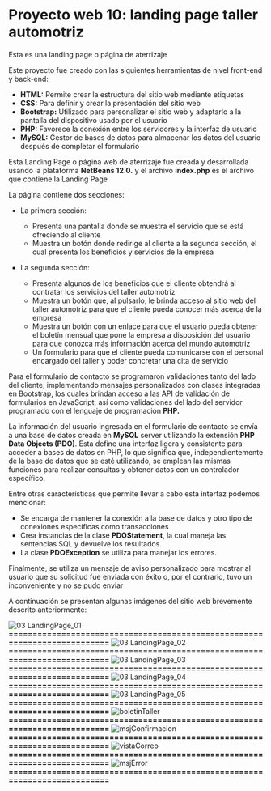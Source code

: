 # Proyecto web 10: landing page taller automotriz

Esta es una landing page o página de aterrizaje

Este proyecto fue creado con las siguientes herramientas de nivel front-end y back-end:

- **HTML:**	Permite crear la estructura del sitio web mediante etiquetas
- **CSS:**	Para definir y crear la presentación del sitio web
- **Bootstrap:** Utilizado para personalizar el sitio web y adaptarlo a la pantalla del dispositivo usado por el usuario
- **PHP:**	Favorece la conexión entre los servidores y la interfaz de usuario
- **MySQL:** Gestor de bases de datos para almacenar los datos del usuario después de completar el formulario

Esta Landing Page o página web de aterrizaje fue creada y desarrollada usando la plataforma **NetBeans 12.0.** y el archivo **index.php** es el archivo que contiene la Landing Page

La página contiene dos secciones:

- La primera sección:
    -	Presenta una pantalla donde se muestra el servicio que se está ofreciendo al cliente
    -   Muestra un botón donde redirige al cliente a la segunda sección, el cual presenta los beneficios y servicios de la empresa

- La segunda sección:
    -	Presenta algunos de los beneficios que el cliente obtendrá al contratar los servicios del taller automotriz
    -	Muestra un botón que, al pulsarlo, le brinda acceso al sitio web del taller automotriz para que el cliente pueda conocer más acerca de la empresa
    -	Muestra un botón con un enlace para que el usuario pueda obtener el boletín mensual que pone la empresa a disposición del usuario para que conozca más información acerca del mundo automotriz
    -	Un formulario para que el cliente pueda comunicarse con el personal encargado del taller y poder concretar una cita de servicio

Para el formulario de contacto se programaron validaciones tanto del lado del cliente, implementando mensajes personalizados con clases integradas en Bootstrap, los cuales brindan acceso a las API de validación de formularios en JavaScript; así como validaciones del lado del servidor programado con el lenguaje de programación **PHP.**

La información del usuario ingresada en el formulario de contacto se envía a una base de datos creada en **MySQL** server utilizando la extensión **PHP Data Objects (PDO)**. Esta define una interfaz ligera y consistente para acceder a bases de datos en PHP, lo que significa que, independientemente de la base de datos que se esté utilizando, se emplean las mismas funciones para realizar consultas y obtener datos con un controlador específico.

Entre otras características que permite llevar a cabo esta interfaz podemos mencionar:
-	Se encarga de mantener la conexión a la base de datos y otro tipo de conexiones específicas como transacciones
-	Crea instancias de la clase **PDOStatement**, la cual maneja las sentencias SQL y devuelve los resultados. 
-	La clase **PDOException** se utiliza para manejar los errores.

Finalmente, se utiliza un mensaje de aviso personalizado para mostrar al usuario que su solicitud fue enviada con éxito o, por el contrario, tuvo un inconveniente y no se pudo enviar

A continuación se presentan algunas imágenes del sitio web brevemente descrito anteriormente:

![03  LandingPage_01](https://github.com/misproyectosweb/proyecto-web-10/assets/98922137/0d591f4d-a299-497e-b897-a9d494edf62f)
**==========================================================================**
![03  LandingPage_02](https://github.com/misproyectosweb/proyecto-web-10/assets/98922137/42e0ba31-5098-4bf4-a336-7537ba4b0bf2)
**==========================================================================**
![03  LandingPage_03](https://github.com/misproyectosweb/proyecto-web-10/assets/98922137/d28ad5bd-6bf7-469a-b680-9171c663e1e1)
**==========================================================================**
![03  LandingPage_04](https://github.com/misproyectosweb/proyecto-web-10/assets/98922137/1ab52aec-2034-4aec-a2eb-4d8a1c24676f)
**==========================================================================**
![03  LandingPage_05](https://github.com/misproyectosweb/proyecto-web-10/assets/98922137/b623c17c-4848-48fa-add5-3c3b799b06a7)
**==========================================================================**
![boletinTaller](https://github.com/misproyectosweb/proyecto-web-10/assets/98922137/7d371109-5f5b-4728-b978-315e4806f9bc)
**==========================================================================**
![msjConfirmacion](https://github.com/misproyectosweb/proyecto-web-10/assets/98922137/435ad439-74f4-46e1-942c-a88f79a9918b)
**==========================================================================**
![vistaCorreo](https://github.com/misproyectosweb/proyecto-web-10/assets/98922137/cc1a0d16-e445-4377-9187-32b3377a2640)
**==========================================================================**
![msjError](https://github.com/misproyectosweb/proyecto-web-10/assets/98922137/cf2c098d-c40b-4a36-bbfd-464471af8a31)
**==========================================================================**






